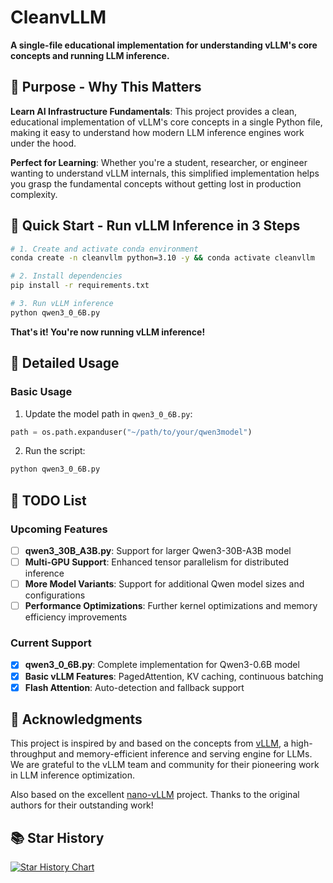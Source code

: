 # CleanvLLM

**A single-file educational implementation for understanding vLLM's core concepts and running LLM inference.**

## 🎯 **Purpose - Why This Matters**

**Learn AI Infrastructure Fundamentals**: This project provides a clean, educational implementation of vLLM's core concepts in a single Python file, making it easy to understand how modern LLM inference engines work under the hood.

**Perfect for Learning**: Whether you're a student, researcher, or engineer wanting to understand vLLM internals, this simplified implementation helps you grasp the fundamental concepts without getting lost in production complexity.

## 🚀 **Quick Start - Run vLLM Inference in 3 Steps**

```bash
# 1. Create and activate conda environment
conda create -n cleanvllm python=3.10 -y && conda activate cleanvllm

# 2. Install dependencies
pip install -r requirements.txt

# 3. Run vLLM inference
python qwen3_0_6B.py
```

**That's it! You're now running vLLM inference!**

## 📖 **Detailed Usage**

### Basic Usage

1. Update the model path in `qwen3_0_6B.py`:
```python
path = os.path.expanduser("~/path/to/your/qwen3model")
```

2. Run the script:
```bash
python qwen3_0_6B.py
```

## 🚧 **TODO List**

### Upcoming Features
- [ ] **qwen3_30B_A3B.py**: Support for larger Qwen3-30B-A3B model
- [ ] **Multi-GPU Support**: Enhanced tensor parallelism for distributed inference
- [ ] **More Model Variants**: Support for additional Qwen model sizes and configurations
- [ ] **Performance Optimizations**: Further kernel optimizations and memory efficiency improvements

### Current Support
- [x] **qwen3_0_6B.py**: Complete implementation for Qwen3-0.6B model
- [x] **Basic vLLM Features**: PagedAttention, KV caching, continuous batching
- [x] **Flash Attention**: Auto-detection and fallback support

## 🙏 **Acknowledgments**

This project is inspired by and based on the concepts from [vLLM](https://github.com/vllm-project/vllm), a high-throughput and memory-efficient inference and serving engine for LLMs. We are grateful to the vLLM team and community for their pioneering work in LLM inference optimization.

Also based on the excellent [nano-vLLM](https://github.com/GeeeekExplorer/nano-vllm) project. Thanks to the original authors for their outstanding work! 

## 📚 Star History

[![Star History Chart](https://api.star-history.com/svg?repos=amulil/cleanvllm&type=Date)](https://star-history.com/#amulil/cleanvllm&Date)